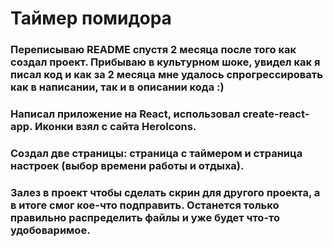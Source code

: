 # Таймер помидора

### Переписываю README спустя 2 месяца после того как создал проект. Прибываю в культурном шоке, увидел как я писал код и как за 2 месяца мне удалось спрогрессировать как в написании, так и в описании кода :)

### Написал приложение на React, использовал create-react-app. Иконки взял с сайта HeroIcons.
### Создал две страницы: страница с таймером и страница настроек (выбор времени работы и отдыха).

###  Залез в проект чтобы сделать скрин для другого проекта, а в итоге смог кое-что подправить. Останется только правильно распределить файлы и уже будет что-то удобоваримое.